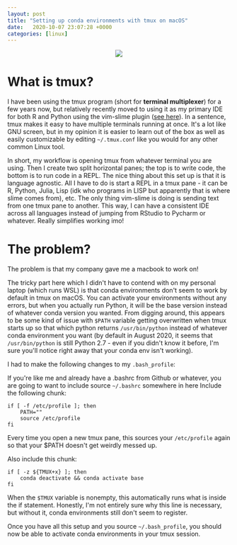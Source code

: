 ```yaml
---
layout: post
title: "Setting up conda environments with tmux on macOS"
date:   2020-10-07 23:07:28 +0000
categories: [linux]
---
```


<center>
<img src="/assets/tmux_macos.png">
</center>

# What is tmux?

I have been using the tmux program (short for **terminal multiplexer**) for a few years now, but relatively recently moved to using it as my primary IDE for both R and Python using the vim-slime plugin ([see here](https://github.com/jpalardy/vim-slime)).
 In a sentence, tmux makes it easy to have multiple terminals running at once.
It's a lot like GNU screen, but in my opinion it is easier to learn out of the box as well as easily customizable by editing  `~/.tmux.conf` like you would for any other common Linux tool.

In short, my workflow is opening tmux from whatever terminal you are using.
Then I create two split horizontal panes; the top is to write code, the bottom is to run code in a REPL.
The nice thing about this set up is that it is language agnostic.
All I have to do is start a REPL in a tmux pane - it can be R, Python, Julia, Lisp (idk who programs in LISP but apparently that is where slime comes from), etc.
The only thing vim-slime is doing is sending text from one tmux pane to another.
This way, I can have a consistent IDE across all languages instead of jumping from RStudio to Pycharm or whatever.
Really simplifies working imo!

# The problem?

The problem is that my company gave me a macbook to work on!

The tricky part here which I didn't have to contend with on my personal laptop (which runs WSL) is that conda environments don't seem to work by default in tmux on macOS.
You can activate your environments without any errors, but when you actually run Python, it will be the base version instead of whatever conda version you wanted.
From digging around, this appears to be some kind of issue with `$PATH` variable getting overwritten when tmux starts up so that which python returns `/usr/bin/python` instead of whatever conda environment you want (by default in August 2020, it seems that `/usr/bin/python` is still Python 2.7 - even if you didn't know it before, I'm sure you'll notice right away that your conda env isn't working).

I had to make the following changes to my `.bash_profile`:

If you're like me and already have a .bashrc from Github or whatever, you are going to want to include source `~/.bashrc` somewhere in here
Include the following chunk:

```
if [ -f /etc/profile ]; then
    PATH=""
    source /etc/profile
fi
```

Every time you open a new tmux pane, this sources your `/etc/profile` again so that your $PATH doesn't get weirdly messed up.

Also include this chunk:

```
if [ -z ${TMUX+x} ]; then
    conda deactivate && conda activate base
fi

```

When the `$TMUX` variable is nonempty, this automatically runs what is inside the if statement. Honestly, I'm not entirely sure why this line is necessary, but without it, conda environments still don't seem to register.

Once you have all this setup and you source `~/.bash_profile`, you should now be able to activate conda environments in your tmux session.


